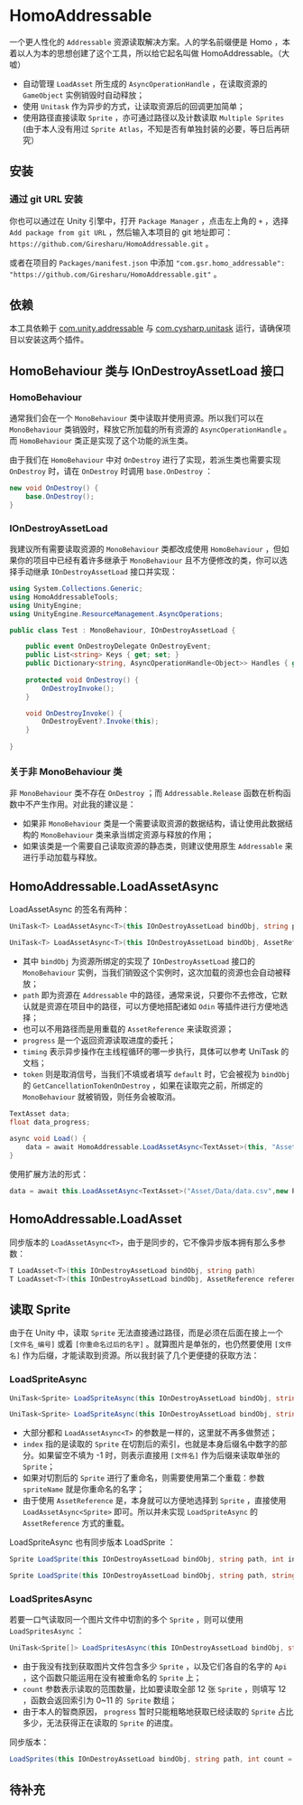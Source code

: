 HomoAddressable
===
一个更人性化的 `Addressable` 资源读取解决方案。人的学名前缀便是 Homo ，本着以人为本的思想创建了这个工具，所以给它起名叫做 HomoAddressable。（大嘘）

* 自动管理 `LoadAsset` 所生成的 `AsyncOperationHandle` ，在读取资源的 `GameObject` 实例销毁时自动释放；
* 使用 `Unitask` 作为异步的方式，让读取资源后的回调更加简单；
* 使用路径直接读取 `Sprite` ，亦可通过路径以及计数读取 `Multiple Sprites` (由于本人没有用过 `Sprite Atlas`，不知是否有单独封装的必要，等日后再研究）

安装
---
### 通过 git URL 安装

你也可以通过在 Unity 引擎中，打开 `Package Manager` ，点击左上角的 `+` ，选择 `Add package from git URL` ，然后输入本项目的 git 地址即可： 
`https://github.com/Giresharu/HomoAddressable.git` 。

或者在项目的 `Packages/manifest.json` 中添加 `"com.gsr.homo_addressable": "https://github.com/Giresharu/HomoAddressable.git"` 。

依赖
---
本工具依赖于 [com.unity.addressable](https://docs.unity3d.com/Packages/com.unity.addressables@1.19/manual/AddressableAssetsGettingStarted.html) 与 [com.cysharp.unitask](https://github.com/Cysharp/UniTask) 运行，请确保项目以安装这两个插件。

HomoBehaviour 类与 IOnDestroyAssetLoad 接口
---

### HomoBehaviour

通常我们会在一个 `MonoBehaviour` 类中读取并使用资源。所以我们可以在 `MonoBehaviour` 类销毁时，释放它所加载的所有资源的 `AsyncOperationHandle` 。而 `HomoBehaviour` 类正是实现了这个功能的派生类。

由于我们在 `HomoBehaviour` 中对 `OnDestroy` 进行了实现，若派生类也需要实现 `OnDestroy` 时，请在 `OnDestroy` 时调用 `base.OnDestroy` ：
```cs
new void OnDestroy() {
	base.OnDestroy();
}
```

### IOnDestroyAssetLoad

我建议所有需要读取资源的 `MonoBehaviour` 类都改成使用 `HomoBehaviour` ，但如果你的项目中已经有着许多继承于 `MonoBehaviour` 且不方便修改的类，你可以选择手动继承 `IOnDestroyAssetLoad` 接口并实现：
```cs
using System.Collections.Generic;
using HomoAddressableTools;
using UnityEngine;
using UnityEngine.ResourceManagement.AsyncOperations;

public class Test : MonoBehaviour, IOnDestroyAssetLoad {

	public event OnDestroyDelegate OnDestroyEvent;
	public List<string> Keys { get; set; }
	public Dictionary<string, AsyncOperationHandle<Object>> Handles { get; set; }
	
	protected void OnDestroy() {
		OnDestroyInvoke(); 
	}

	void OnDestroyInvoke() {
		OnDestroyEvent?.Invoke(this);
	}
	
}
```

### 关于非 MonoBehaviour 类

非 `MonoBehaviour` 类不存在 `OnDestroy` ；而 `Addressable.Release` 函数在析构函数中不产生作用。对此我的建议是：
* 如果非 `MonoBehaviour` 类是一个需要读取资源的数据结构，请让使用此数据结构的 `MonoBehaviour` 类来承当绑定资源与释放的作用；
* 如果该类是一个需要自己读取资源的静态类，则建议使用原生 `Addressable` 来进行手动加载与释放。

HomoAddressable.LoadAssetAsync<T>
---
LoadAssetAsync<T> 的签名有两种：
```cs
UniTask<T> LoadAssetAsync<T>(this IOnDestroyAssetLoad bindObj, string path, IProgress<float> progress = null, PlayerLoopTiming timing = PlayerLoopTiming.Update, CancellationToken token = default)

UniTask<T> LoadAssetAsync<T>(this IOnDestroyAssetLoad bindObj, AssetReference reference, IProgress<float> progress = null, PlayerLoopTiming timing = PlayerLoopTiming.Update, CancellationToken token = default)
```
* 其中 `bindObj` 为资源所绑定的实现了 `IOnDestroyAssetLoad` 接口的 `MonoBehaviour` 实例，当我们销毁这个实例时，这次加载的资源也会自动被释放；
* `path` 即为资源在 `Addressable` 中的路径，通常来说，只要你不去修改，它默认就是资源在项目中的路径，可以方便地搭配诸如 `Odin` 等插件进行方便地选择；
* 也可以不用路径而是用重载的 `AssetReference` 来读取资源；
* `progress` 是一个返回资源读取进度的委托；
* `timing` 表示异步操作在主线程循环的哪一步执行，具体可以参考 UniTask 的文档；
* `token` 则是取消信号，当我们不填或者填写 `default` 时，它会被视为 `bindObj` 的 `GetCancellationTokenOnDestroy` ，如果在读取完之前，所绑定的 `MonoBehaviour` 就被销毁，则任务会被取消。

```cs
TextAsset data;
float data_progress;
	
async void Load() {
	data = await HomoAddressable.LoadAssetAsync<TextAsset>(this, "Asset/Data/data.csv",new Progress<float>(progress =>data_progress = progress));
}
```
使用扩展方法的形式：
```cs
data = await this.LoadAssetAsync<TextAsset>("Asset/Data/data.csv",new Progress<float>(progress =>data_progress = progress));
```

HomoAddressable.LoadAsset<T>
---
同步版本的 `LoadAssetAsync<T>`，由于是同步的，它不像异步版本拥有那么多参数：
```cs
T LoadAsset<T>(this IOnDestroyAssetLoad bindObj, string path)
T LoadAsset<T>(this IOnDestroyAssetLoad bindObj, AssetReference reference)
```

读取 Sprite
---
由于在 Unity 中，读取 `Sprite` 无法直接通过路径，而是必须在后面在接上一个 `[文件名_编号]` 或着 `[你重命名过后的名字]` 。就算图片是单张的，也仍然要使用 `[文件名]` 作为后缀，才能读取到资源。所以我封装了几个更便捷的获取方法：

### LoadSpriteAsync

```cs
UniTask<Sprite> LoadSpriteAsync(this IOnDestroyAssetLoad bindObj, string path, int index = -1, IProgress<float> progress = null, PlayerLoopTiming timing = PlayerLoopTiming.Update, CancellationToken token = default)

UniTask<Sprite> LoadSpriteAsync(this IOnDestroyAssetLoad bindObj, string path, string spriteName, IProgress<float> progress = null, PlayerLoopTiming timing = PlayerLoopTiming.Update, CancellationToken token = default)
```

* 大部分都和 `LoadAssetAsync<T>` 的参数是一样的，这里就不再多做赘述；
* `index` 指的是读取的 `Sprite` 在切割后的索引，也就是本身后缀名中数字的部分。如果留空不填为 -1 时，则表示直接用 `[文件名]` 作为后缀来读取单张的 `Sprite`；
* 如果对切割后的 `Sprite` 进行了重命名，则需要使用第二个重载：参数 `spriteName` 就是你重命名的名字；
* 由于使用 `AssetReference` 是，本身就可以方便地选择到 `Sprite` ，直接使用 `LoadAssetAsync<Sprite>` 即可。所以并未实现 `LoadSpriteAsync` 的 `AssetReference` 方式的重载。

LoadSpriteAsync 也有同步版本 LoadSprite ：

```cs
Sprite LoadSprite(this IOnDestroyAssetLoad bindObj, string path, int index = -1)

Sprite LoadSprite(this IOnDestroyAssetLoad bindObj, string path, string spriteName)
```

### LoadSpritesAsync

若要一口气读取同一个图片文件中切割的多个 `Sprite` ，则可以使用 `LoadSpritesAsync` ：

```cs
UniTask<Sprite[]> LoadSpritesAsync(this IOnDestroyAssetLoad bindObj, string path, int count = 1, IProgress<float> progress = null, PlayerLoopTiming timing = PlayerLoopTiming.Update, CancellationToken token = default)
```

* 由于我没有找到获取图片文件包含多少 `Sprite` ，以及它们各自的名字的 `Api` ，这个函数只能运用在没有被重命名的 `Sprite` 上；
* `count` 参数表示读取的范围数量，比如要读取全部 12 张 `Sprite` ，则填写 12 ，函数会返回索引为 0~11 的` Sprite` 数组；
* 由于本人的智商原因， `progress` 暂时只能粗略地获取已经读取的 `Sprite` 占比多少，无法获得正在读取的 `Sprite` 的进度。

同步版本：

```cs
LoadSprites(this IOnDestroyAssetLoad bindObj, string path, int count = 1)
```

待补充
---





